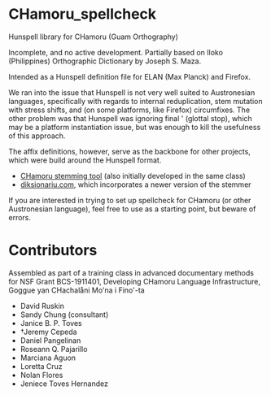 # CHamoru_spellcheck
Hunspell library for CHamoru (Guam Orthography)

Incomplete, and no active development. Partially based on Iloko (Philippines) Orthographic Dictionary by Joseph S. Maza.

Intended as a Hunspell definition file for ELAN (Max Planck) and Firefox.

We ran into the issue that Hunspell is not very well suited to Austronesian languages, specifically with regards to internal reduplication, stem mutation with stress shifts, and (on some platforms, like Firefox) circumfixes. The other problem was that Hunspell was ignoring final ' (glottal stop), which may be a platform instantiation issue, but was enough to kill the usefulness of this approach.

The affix definitions, however, serve as the backbone for other projects, which were build around the Hunspell format.
- [CHamoru stemming tool](https://github.com/drdrphd/CHamoru_morphological_analysis) (also initially developed in the same class)
- [diksionariu.com](https://github.com/drdrphd/diksionariu.com), which incorporates a newer version of the stemmer

If you are interested in trying to set up spellcheck for CHamoru (or other Austronesian language), feel free to use as a starting point, but beware of errors.

# Contributors
Assembled as part of a training class in advanced documentary methods for NSF Grant BCS-1911401, Developing CHamoru Language Infrastructure, Goggue yan CHachalåni Mo'na i Fino'-ta
- David Ruskin
- Sandy Chung (consultant)
- Janice B. P. Toves
- †Jeremy Cepeda
- Daniel Pangelinan
- Roseann Q. Pajarillo
- Marciana Aguon
- Loretta Cruz
- Nolan Flores
- Jeniece Toves Hernandez
